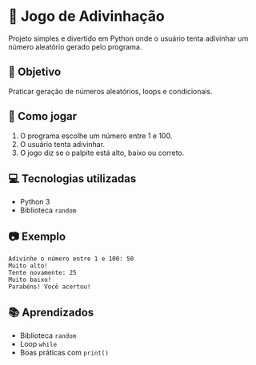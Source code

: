 # 🎲 Jogo de Adivinhação

Projeto simples e divertido em Python onde o usuário tenta adivinhar um número aleatório gerado pelo programa.

## 📌 Objetivo

Praticar geração de números aleatórios, loops e condicionais.

## 🚀 Como jogar

1. O programa escolhe um número entre 1 e 100.
2. O usuário tenta adivinhar.
3. O jogo diz se o palpite está alto, baixo ou correto.

## 💻 Tecnologias utilizadas

- Python 3
- Biblioteca `random`

## 📷 Exemplo

```
Adivinhe o número entre 1 e 100: 50  
Muito alto!  
Tente novamente: 25  
Muito baixo!  
Parabéns! Você acertou!
```

## 📚 Aprendizados

- Biblioteca `random`
- Loop `while`
- Boas práticas com `print()`
